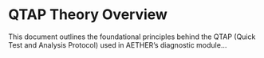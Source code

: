 # QTAP Theory Overview

This document outlines the foundational principles behind the QTAP (Quick Test and Analysis Protocol) used in AETHER’s diagnostic module...
